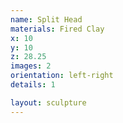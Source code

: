 ```yaml
---
name: Split Head
materials: Fired Clay
x: 10
y: 10
z: 28.25
images: 2
orientation: left-right
details: 1

layout: sculpture
---
```

